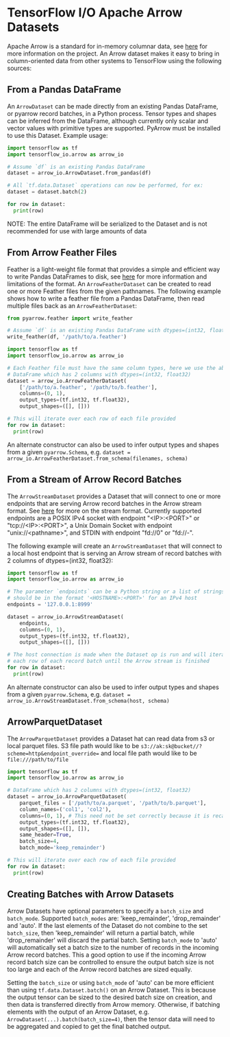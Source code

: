 # TensorFlow I/O Apache Arrow Datasets

Apache Arrow is a standard for in-memory columnar data, see [here](https://arrow.apache.org)
for more information on the project. An Arrow dataset makes it easy to bring in
column-oriented data from other systems to TensorFlow using the following
sources:

## From a Pandas DataFrame

An `ArrowDataset` can be made directly from an existing Pandas DataFrame, or
pyarrow record batches, in a Python process. Tensor types and shapes can be
inferred from the DataFrame, although currently only scalar and vector values
with primitive types are supported. PyArrow must be installed to use this
Dataset. Example usage:

```python
import tensorflow as tf
import tensorflow_io.arrow as arrow_io

# Assume `df` is an existing Pandas DataFrame
dataset = arrow_io.ArrowDataset.from_pandas(df)

# All `tf.data.Dataset` operations can now be performed, for ex:
dataset = dataset.batch(2)

for row in dataset:
  print(row)
```

NOTE: The entire DataFrame will be serialized to the Dataset and is not
recommended for use with large amounts of data

## From Arrow Feather Files

Feather is a light-weight file format that provides a simple and efficient way
to write Pandas DataFrames to disk, see [here](https://arrow.apache.org/docs/python/ipc.html#feather-format)
for more information and limitations of the format. An `ArrowFeatherDataset`
can be created to read one or more Feather files from the given pathnames. The
following example shows how to write a feather file from a Pandas DataFrame,
then read multiple files back as an `ArrowFeatherDataset`:

```python
from pyarrow.feather import write_feather

# Assume `df` is an existing Pandas DataFrame with dtypes=(int32, float32)
write_feather(df, '/path/to/a.feather')
```

```python
import tensorflow as tf
import tensorflow_io.arrow as arrow_io

# Each Feather file must have the same column types, here we use the above
# DataFrame which has 2 columns with dtypes=(int32, float32)
dataset = arrow_io.ArrowFeatherDataset(
    ['/path/to/a.feather', '/path/to/b.feather'],
    columns=(0, 1),
    output_types=(tf.int32, tf.float32),
    output_shapes=([], []))

# This will iterate over each row of each file provided
for row in dataset:
  print(row)
```

An alternate constructor can also be used to infer output types and shapes from
a given `pyarrow.Schema`, e.g. `dataset = arrow_io.ArrowFeatherDataset.from_schema(filenames, schema)`

## From a Stream of Arrow Record Batches

The `ArrowStreamDataset` provides a Dataset that will connect to one or more
endpoints that are serving Arrow record batches in the Arrow stream
format. See [here](https://arrow.apache.org/docs/python/ipc.html#writing-and-reading-streams)
for more on the stream format. Currently supported endpoints are a POSIX IPv4
socket with endpoint "\<IP\>:\<PORT\>" or "tcp://\<IP\>:\<PORT\>", a Unix Domain Socket
with endpoint "unix://\<pathname\>", and STDIN with endpoint "fd://0" or "fd://-".

The following example will create an `ArrowStreamDataset` that will connect to
a local host endpoint that is serving an Arrow stream of record batches with 2
columns of dtypes=(int32, float32):

```python
import tensorflow as tf
import tensorflow_io.arrow as arrow_io

# The parameter `endpoints` can be a Python string or a list of strings and
# should be in the format '<HOSTNAME>:<PORT>' for an IPv4 host
endpoints = '127.0.0.1:8999'

dataset = arrow_io.ArrowStreamDataset(
    endpoints,
    columns=(0, 1),
    output_types=(tf.int32, tf.float32),
    output_shapes=([], []))

# The host connection is made when the Dataset op is run and will iterate over
# each row of each record batch until the Arrow stream is finished
for row in dataset:
  print(row)
```

An alternate constructor can also be used to infer output types and shapes from
a given `pyarrow.Schema`, e.g. `dataset = arrow_io.ArrowStreamDataset.from_schema(host, schema)`

## ArrowParquetDataset

The `ArrowParquetDataset` provides a Dataset hat can read data from s3 or local parquet files. S3 file path would like to be `s3://ak:sk@bucket//?scheme=http&endpoint_override=` and local file path would like to be `file:///path/to/file`

```python
import tensorflow as tf
import tensorflow_io.arrow as arrow_io

# DataFrame which has 2 columns with dtypes=(int32, float32)
dataset = arrow_io.ArrowParquetDataset(
    parquet_files = ['/path/to/a.parquet', '/path/to/b.parquet'],
    column_names=('col1', 'col2'),
    columns=(0, 1), # This need not be set correctly because it is recalculated from the column_names
    output_types=(tf.int32, tf.float32),
    output_shapes=([], []),
    same_header=True,
    batch_size=4,
    batch_mode='keep_remainder')

# This will iterate over each row of each file provided
for row in dataset:
  print(row)
```

## Creating Batches with Arrow Datasets

Arrow Datasets have optional parameters to specify a `batch_size` and
`batch_mode`. Supported `batch_modes` are: 'keep_remainder', 'drop_remainder'
and 'auto'. If the last elements of the Dataset do not combine to the set
`batch_size`, then 'keep_remainder' will return a partial batch, while
'drop_remainder' will discard the partial batch. Setting `batch_mode` to 'auto'
will automatically set a batch size to the number of records in the incoming
Arrow record batches. This a good option to use if the incoming Arrow record
batch size can be controlled to ensure the output batch size is not too large
and each of the Arrow record batches are sized equally.

Setting the `batch_size` or using `batch_mode` of 'auto' can be more efficient
than using `tf.data.Dataset.batch()` on an Arrow Dataset. This is because the
output tensor can be sized to the desired batch size on creation, and then data
is transferred directly from Arrow memory. Otherwise, if batching elements with
the output of an Arrow Dataset, e.g. `ArrowDataset(...).batch(batch_size=4)`,
then the tensor data will need to be aggregated and copied to get the final
batched output.
